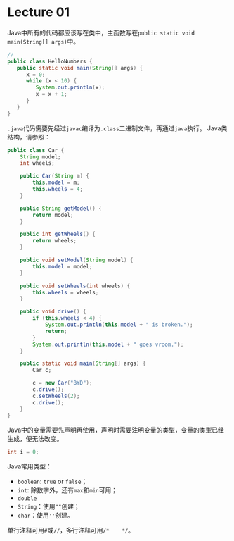 # Lecture 01

Java中所有的代码都应该写在类中，主函数写在`public static void main(String[] args)`中。
```Java
// 
public class HelloNumbers {
   public static void main(String[] args) {
      x = 0;
      while (x < 10) {
         System.out.println(x);
         x = x + 1;
      }
   }
}
```

`.java`代码需要先经过`javac`编译为`.class`二进制文件，再通过`java`执行。
Java类结构，请参照：
```Java
public class Car {
    String model;
    int wheels;

    public Car(String m) {
        this.model = m;
        this.wheels = 4;
    }

    public String getModel() {
        return model;
    }

    public int getWheels() {
        return wheels;
    }

    public void setModel(String model) {
        this.model = model;
    }

    public void setWheels(int wheels) {
        this.wheels = wheels;
    }

    public void drive() {
        if (this.wheels < 4) {
            System.out.println(this.model + " is broken.");
            return;
        }
        System.out.println(this.model + " goes vroom.");
    }

    public static void main(String[] args) {
        Car c;

        c = new Car("BYD");
        c.drive();
        c.setWheels(2);
        c.drive();
    }
}
```

Java中的变量需要先声明再使用，声明时需要注明变量的类型，变量的类型已经生成，便无法改变。
```Java
int i = 0;
```
Java常用类型：
* `boolean`: `true` or `false`；
* `int`: 除数字外，还有`max`和`min`可用；
* `double`
* `String`：使用`""`创建；
* `char`：使用`''`创建。

单行注释可用`#`或`//`，多行注释可用`/*    */`。
